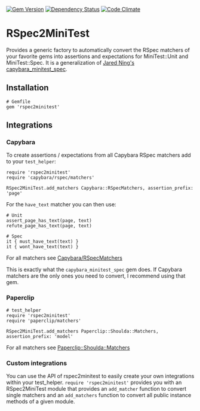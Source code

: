 [![Gem Version](https://badge.fury.io/rb/rspec2minitest.png)](http://badge.fury.io/rb/rspec2minitest)
[![Dependency Status](https://gemnasium.com/cschramm/rspec2minitest.png)](https://gemnasium.com/cschramm/rspec2minitest)
[![Code Climate](https://codeclimate.com/github/cschramm/rspec2minitest.png)](https://codeclimate.com/github/cschramm/rspec2minitest)

# RSpec2MiniTest

Provides a generic factory to automatically convert the RSpec matchers of your favorite
gems into assertions and expectations for MiniTest::Unit and MiniTest::Spec.
It is a generalization of [Jared Ning's capybara_minitest_spec](https://github.com/ordinaryzelig/capybara_minitest_spec).

## Installation

    # Gemfile
    gem 'rspec2minitest'

## Integrations

### Capybara

To create assertions / expectations from all Capybara RSpec matchers add to your `test_helper`:

    require 'rspec2minitest'
    require 'capybara/rspec/matchers'

    RSpec2MiniTest.add_matchers Capybara::RSpecMatchers, assertion_prefix: 'page'

For the `have_text` matcher you can then use:

    # Unit
    assert_page_has_text(page, text)
    refute_page_has_text(page, text)

    # Spec
    it { must_have_text(text) }
    it { wont_have_text(text) }

For all matchers see [Capybara/RSpecMatchers](http://rubydoc.info/gems/capybara/Capybara/RSpecMatchers)

This is exactly what the `capybara_minitest_spec` gem does. If Capybara
matchers are the only ones you need to convert, I recommend using that gem.

### Paperclip

    # test_helper
    require 'rspec2minitest'
    require 'paperclip/matchers'

    RSpec2MiniTest.add_matchers Paperclip::Shoulda::Matchers, assertion_prefix: 'model'

For all matchers see [Paperclip::Shoulda::Matchers](http://rubydoc.info/gems/paperclip/Paperclip/Shoulda/Matchers)

### Custom integrations

You can use the API of rspec2minitest to easily create your own integrations
within your test_helper. `require 'rspec2minitest'` provides you with an
RSpec2MiniTest module that provides an `add_matcher` function to convert
single matchers and an `add_matchers` function to convert all public instance
methods of a given module.